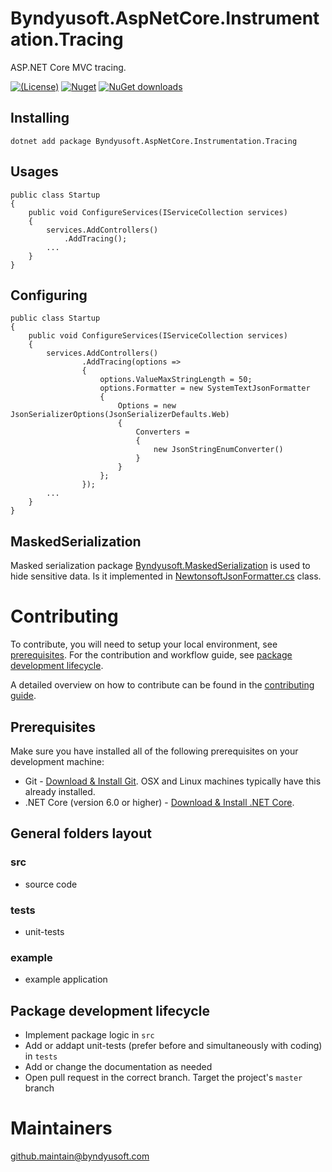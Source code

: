 # Byndyusoft.AspNetCore.Instrumentation.Tracing
ASP.NET Core MVC tracing.

[![(License)](https://img.shields.io/github/license/Byndyusoft/Byndyusoft.AspNetCore.Instrumentation.Tracing.svg)](LICENSE.txt)
[![Nuget](http://img.shields.io/nuget/v/Byndyusoft.AspNetCore.Instrumentation.Tracing.svg?maxAge=10800)](https://www.nuget.org/packages/Byndyusoft.AspNetCore.Instrumentation.Tracing/) [![NuGet downloads](https://img.shields.io/nuget/dt/Byndyusoft.AspNetCore.Instrumentation.Tracing.svg)](https://www.nuget.org/packages/Byndyusoft.AspNetCore.Instrumentation.Tracing/) 


## Installing

```shell
dotnet add package Byndyusoft.AspNetCore.Instrumentation.Tracing
```

## Usages

```shell
public class Startup
{
    public void ConfigureServices(IServiceCollection services)
    {
        services.AddControllers()
            .AddTracing();
        ...
    }
}
```

## Configuring

```shell
public class Startup
{
    public void ConfigureServices(IServiceCollection services)
    {
        services.AddControllers()
                .AddTracing(options =>
                {
                    options.ValueMaxStringLength = 50;
                    options.Formatter = new SystemTextJsonFormatter
                    {
                        Options = new JsonSerializerOptions(JsonSerializerDefaults.Web)
                        {
                            Converters =
                            {
                                new JsonStringEnumConverter()
                            }
                        }
                    };
                });
        ...
    }
}
```

## MaskedSerialization

Masked serialization package [Byndyusoft.MaskedSerialization](https://github.com/Byndyusoft/Byndyusoft.MaskedSerialization) is used to hide sensitive data. Is it implemented in [NewtonsoftJsonFormatter.cs](https://github.com/Byndyusoft/Byndyusoft.AspNetCore.Instrumentation.Tracing/blob/master/src/Byndyusoft.AspNetCore.Instrumentation.Tracing/Serialization/Json/NewtonsoftJsonFormatter.cs) class.

# Contributing

To contribute, you will need to setup your local environment, see [prerequisites](#prerequisites). For the contribution and workflow guide, see [package development lifecycle](#package-development-lifecycle).

A detailed overview on how to contribute can be found in the [contributing guide](CONTRIBUTING.md).

## Prerequisites

Make sure you have installed all of the following prerequisites on your development machine:

- Git - [Download & Install Git](https://git-scm.com/downloads). OSX and Linux machines typically have this already installed.
- .NET Core (version 6.0 or higher) - [Download & Install .NET Core](https://dotnet.microsoft.com/download/dotnet-core/6.0).

## General folders layout

### src
- source code

### tests
- unit-tests

### example
- example application

## Package development lifecycle

- Implement package logic in `src`
- Add or addapt unit-tests (prefer before and simultaneously with coding) in `tests`
- Add or change the documentation as needed
- Open pull request in the correct branch. Target the project's `master` branch

# Maintainers

[github.maintain@byndyusoft.com](mailto:github.maintain@byndyusoft.com)
